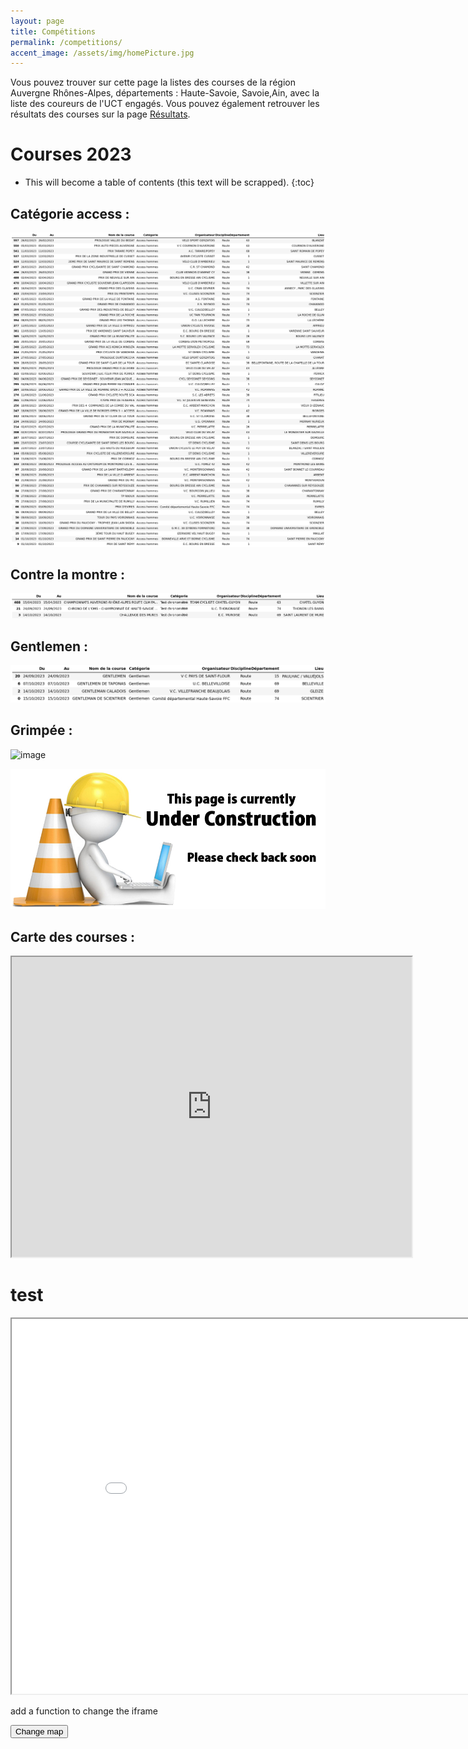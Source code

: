 ```yaml
---
layout: page
title: Compétitions
permalink: /competitions/
accent_image: /assets/img/homePicture.jpg
---
```

Vous pouvez trouver sur cette page la listes des courses de la région Auvergne Rhônes-Alpes, départements : Haute-Savoie, Savoie,Ain, avec la liste des coureurs de l'UCT engagés. Vous pouvez également retrouver les résultats des courses sur la page [Résultats](/Resultats/).


# Courses 2023
* This will become a table of contents (this text will be scrapped).
{:toc}
## Catégorie access :
![image](/Calendrier_courses/access.png)

## Contre la montre :
![image](/Calendrier_courses/chrono.png)

## Gentlemen :
![image](/Calendrier_courses/gentlemen.png)

## Grimpée :
![image](/Calendrier_courses/grimpée.png)



![image](/assets/img/under_construction.jpg)


## Carte des courses :

<iframe src="https://www.google.com/maps/d/u/0/embed?mid=12nUP1V9-5k9hE2ittGRuztd3uciBdTY&ehbc=2E312F" width="640" height="480"></iframe>


# test
<iframe src="/Calendrier_courses/map_courses_January.html" width="900" height="600"></iframe>



add a function to change the iframe
<script>
    function changeMap() {
        var monthNames = ["January", "February", "March", "April", "May", "June",
            "July", "August", "September", "October", "November", "December"
        ];

        var d = new Date();
        document.write("The current month is " + monthNames[d.getMonth()]);

        create a new string with the date
        var path = "/Calendrier_courses/map_courses_" + monthNames[d.getMonth()] + ".html";
        <iframe src="'path'" width="900" height="600"></iframe>


        load the iframe using the new path
        document.getElementById("map").src = path;

    }
</script>
<button onclick="changeMap()">Change map</button>
